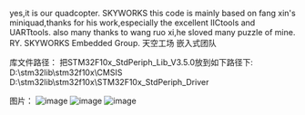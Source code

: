 yes,it is our quadcopter. SKYWORKS
this code is mainly based on fang xin's miniquad,thanks for his work,especially the excellent IICtools and UARTtools.
also many thanks to wang ruo xi,he sloved many puzzle of mine.
RY.
SKYWORKS
Embedded Group.
天空工场
嵌入式团队

库文件路径：
把STM32F10x_StdPeriph_Lib_V3.5.0放到如下路径下:
D:\stm32lib\stm32f10x\CMSIS
D:\stm32lib\stm32f10x\STM32F10x_StdPeriph_Driver

图片：
![image](https://github.com/wuyouwulv1314/SkyQuad/raw/master/image/1.jpg)
![image](https://github.com/wuyouwulv1314/SkyQuad/raw/master/image/2.jpg)
![image](https://github.com/wuyouwulv1314/SkyQuad/raw/master/image/3.jpg)

